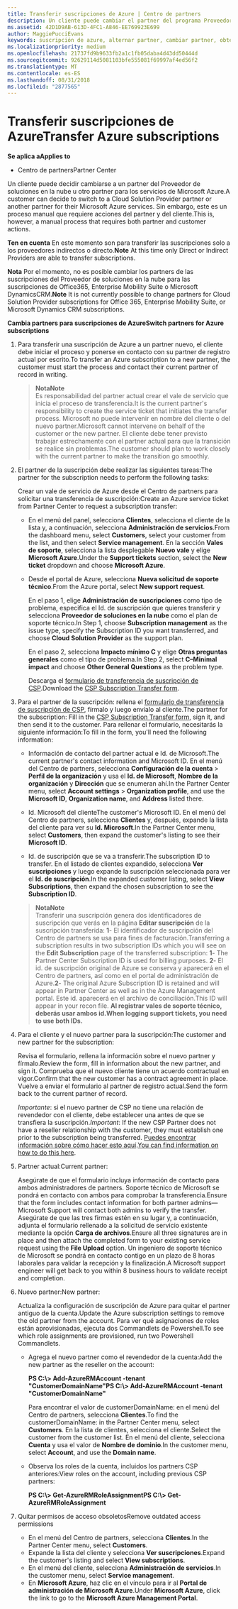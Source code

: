 ```yaml
---
title: Transferir suscripciones de Azure | Centro de partners
description: Un cliente puede cambiar el partner del programa Proveedor de soluciones en la nube que se usará para los servicios de Microsoft Azure. Sin embargo, este es un proceso manual que requiere acciones de partners y clientes.
ms.assetid: 42D1D9AB-613D-4FC1-A846-EE769923E699
author: MaggiePucciEvans
keywords: suscripción de azure, alternar partner, cambiar partner, obtener nuevo partner, otro partner
ms.localizationpriority: medium
ms.openlocfilehash: 21737fd9b9633fb2a1c1fb05daba4d43dd50444d
ms.sourcegitcommit: 92629114d5081103bfe555081f69997af4ed56f2
ms.translationtype: MT
ms.contentlocale: es-ES
ms.lasthandoff: 08/31/2018
ms.locfileid: "2877565"
---
```

# <a name="transfer-azure-subscriptions"></a><span data-ttu-id="4dd86-105">Transferir suscripciones de Azure</span><span class="sxs-lookup"><span data-stu-id="4dd86-105">Transfer Azure subscriptions</span></span> 

**<span data-ttu-id="4dd86-106">Se aplica a</span><span class="sxs-lookup"><span data-stu-id="4dd86-106">Applies to</span></span>**

-  <span data-ttu-id="4dd86-107">Centro de partners</span><span class="sxs-lookup"><span data-stu-id="4dd86-107">Partner Center</span></span>

<span data-ttu-id="4dd86-108">Un cliente puede decidir cambiarse a un partner del Proveedor de soluciones en la nube u otro partner para los servicios de Microsoft Azure.</span><span class="sxs-lookup"><span data-stu-id="4dd86-108">A customer can decide to switch to a Cloud Solution Provider partner or another partner for their Microsoft Azure services.</span></span> <span data-ttu-id="4dd86-109">Sin embargo, este es un proceso manual que requiere acciones del partner y del cliente.</span><span class="sxs-lookup"><span data-stu-id="4dd86-109">This is, however, a manual process that requires both partner and customer actions.</span></span>

<span data-ttu-id="4dd86-110">**Ten en cuenta**  En este momento son para transferir las suscripciones solo a los proveedores indirectos o directo.</span><span class="sxs-lookup"><span data-stu-id="4dd86-110">**Note**  At this time only Direct or Indirect Providers are able to transfer subscriptions.</span></span>

<span data-ttu-id="4dd86-111">**Nota**  Por el momento, no es posible cambiar los partners de las suscripciones del Proveedor de soluciones en la nube para las suscripciones de Office365, Enterprise Mobility Suite o Microsoft DynamicsCRM.</span><span class="sxs-lookup"><span data-stu-id="4dd86-111">**Note**  It is not currently possible to change partners for Cloud Solution Provider subscriptions for Office 365, Enterprise Mobility Suite, or Microsoft Dynamics CRM subscriptions.</span></span>



**<span data-ttu-id="4dd86-112">Cambia partners para suscripciones de Azure</span><span class="sxs-lookup"><span data-stu-id="4dd86-112">Switch partners for Azure subscriptions</span></span>**

1.  <span data-ttu-id="4dd86-113">Para transferir una suscripción de Azure a un partner nuevo, el cliente debe iniciar el proceso y ponerse en contacto con su partner de registro actual por escrito.</span><span class="sxs-lookup"><span data-stu-id="4dd86-113">To transfer an Azure subscription to a new partner, the customer must start the process and contact their current partner of record in writing.</span></span> 

    >**<span data-ttu-id="4dd86-114">Nota</span><span class="sxs-lookup"><span data-stu-id="4dd86-114">Note</span></span>**<br> <span data-ttu-id="4dd86-115">Es responsabilidad del partner actual crear el vale de servicio que inicia el proceso de transferencia.</span><span class="sxs-lookup"><span data-stu-id="4dd86-115">It is the current partner's responsibility to create the service ticket that initiates the transfer process.</span></span> <span data-ttu-id="4dd86-116">Microsoft no puede intervenir en nombre del cliente o del nuevo partner.</span><span class="sxs-lookup"><span data-stu-id="4dd86-116">Microsoft cannot intervene on behalf of the customer or the new partner.</span></span> <span data-ttu-id="4dd86-117">El cliente debe tener previsto trabajar estrechamente con el partner actual para que la transición se realice sin problemas.</span><span class="sxs-lookup"><span data-stu-id="4dd86-117">The customer should plan to work closely with the current partner to make the transition go smoothly.</span></span>

2.  <span data-ttu-id="4dd86-118">El partner de la suscripción debe realizar las siguientes tareas:</span><span class="sxs-lookup"><span data-stu-id="4dd86-118">The partner for the subscription needs to perform the following tasks:</span></span>

    <span data-ttu-id="4dd86-119">Crear un vale de servicio de Azure desde el Centro de partners para solicitar una transferencia de suscripción:</span><span class="sxs-lookup"><span data-stu-id="4dd86-119">Create an Azure service ticket from Partner Center to request a subscription transfer:</span></span>

    -   <span data-ttu-id="4dd86-120">En el menú del panel, selecciona **Clientes**, selecciona el cliente de la lista y, a continuación, selecciona **Administración de servicios**.</span><span class="sxs-lookup"><span data-stu-id="4dd86-120">From the dashboard menu, select **Customers**, select your customer from the list, and then select **Service management**.</span></span> <span data-ttu-id="4dd86-121">En la sección **Vales de soporte**, selecciona la lista desplegable **Nuevo vale** y elige **Microsoft Azure**.</span><span class="sxs-lookup"><span data-stu-id="4dd86-121">Under the **Support tickets** section, select the **New ticket** dropdown and choose **Microsoft Azure**.</span></span>

    -   <span data-ttu-id="4dd86-122">Desde el portal de Azure, selecciona **Nueva solicitud de soporte técnico**.</span><span class="sxs-lookup"><span data-stu-id="4dd86-122">From the Azure portal, select **New support request**.</span></span>

        <span data-ttu-id="4dd86-123">En el paso 1, elige **Administración de suscripciones** como tipo de problema, especifica el Id. de suscripción que quieres transferir y selecciona **Proveedor de soluciones en la nube** como el plan de soporte técnico.</span><span class="sxs-lookup"><span data-stu-id="4dd86-123">In Step 1, choose **Subscription management** as the issue type, specify the Subscription ID you want transferred, and choose **Cloud Solution Provider** as the support plan.</span></span>

        <span data-ttu-id="4dd86-124">En el paso 2, selecciona **Impacto mínimo C** y elige **Otras preguntas generales** como el tipo de problema.</span><span class="sxs-lookup"><span data-stu-id="4dd86-124">In Step 2, select **C–Minimal impact** and choose **Other General Questions** as the problem type.</span></span>

        <span data-ttu-id="4dd86-125">Descarga el [formulario de transferencia de suscripción de CSP](https://assets.windowsphone.com/5222c408-e546-4e01-b72a-2ec7d4c43d57/CSP_Subscription_Transfer_Form_Azure_InvariantCulture_Default.zip).</span><span class="sxs-lookup"><span data-stu-id="4dd86-125">Download the [CSP Subscription Transfer form](https://assets.windowsphone.com/5222c408-e546-4e01-b72a-2ec7d4c43d57/CSP_Subscription_Transfer_Form_Azure_InvariantCulture_Default.zip).</span></span>

3.  <span data-ttu-id="4dd86-126">Para el partner de la suscripción: rellena el [formulario de transferencia de suscripción de CSP](https://assets.windowsphone.com/5222c408-e546-4e01-b72a-2ec7d4c43d57/CSP_Subscription_Transfer_Form_Azure_InvariantCulture_Default.zip), fírmalo y luego envíalo al cliente.</span><span class="sxs-lookup"><span data-stu-id="4dd86-126">The partner for the subscription: Fill in the [CSP Subscription Transfer form](https://assets.windowsphone.com/5222c408-e546-4e01-b72a-2ec7d4c43d57/CSP_Subscription_Transfer_Form_Azure_InvariantCulture_Default.zip), sign it, and then send it to the customer.</span></span> <span data-ttu-id="4dd86-127">Para rellenar el formulario, necesitarás la siguiente información:</span><span class="sxs-lookup"><span data-stu-id="4dd86-127">To fill in the form, you'll need the following information:</span></span>

    -   <span data-ttu-id="4dd86-128">Información de contacto del partner actual e Id. de Microsoft.</span><span class="sxs-lookup"><span data-stu-id="4dd86-128">The current partner's contact information and Microsoft ID.</span></span> <span data-ttu-id="4dd86-129">En el menú del Centro de partners, selecciona **Configuración de la cuenta** &gt; **Perfil de la organización** y usa el **Id. de Microsoft**, **Nombre de la organización** y **Dirección** que se enumeran ahí.</span><span class="sxs-lookup"><span data-stu-id="4dd86-129">In the Partner Center menu, select **Account settings** &gt; **Organization profile**, and use the **Microsoft ID**, **Organization name**, and **Address** listed there.</span></span>

    -   <span data-ttu-id="4dd86-130">Id. Microsoft del cliente</span><span class="sxs-lookup"><span data-stu-id="4dd86-130">The customer's Microsoft ID.</span></span> <span data-ttu-id="4dd86-131">En el menú del Centro de partners, selecciona **Clientes** y, después, expande la lista del cliente para ver su **Id. Microsoft**.</span><span class="sxs-lookup"><span data-stu-id="4dd86-131">In the Partner Center menu, select **Customers**, then expand the customer's listing to see their **Microsoft ID**.</span></span>

    -   <span data-ttu-id="4dd86-132">Id. de suscripción que se va a transferir.</span><span class="sxs-lookup"><span data-stu-id="4dd86-132">The subscription ID to transfer.</span></span> <span data-ttu-id="4dd86-133">En el listado de clientes expandido, selecciona **Ver suscripciones** y luego expande la suscripción seleccionada para ver el **Id. de suscripción**.</span><span class="sxs-lookup"><span data-stu-id="4dd86-133">In the expanded customer listing, select **View Subscriptions**, then expand the chosen subscription to see the **Subscription ID**.</span></span>

    >**<span data-ttu-id="4dd86-134">Nota</span><span class="sxs-lookup"><span data-stu-id="4dd86-134">Note</span></span>**<br> <span data-ttu-id="4dd86-135">Transferir una suscripción genera dos identificadores de suscripción que verás en la página **Editar suscripción** de la suscripción transferida: **1**- El identificador de suscripción del Centro de partners se usa para fines de facturación.</span><span class="sxs-lookup"><span data-stu-id="4dd86-135">Transferring a subscription results in two subscription IDs which you will see on the **Edit Subscription** page of the transferred subscription: **1**- The Partner Center Subscription ID is used for billing purposes.</span></span> 
    <span data-ttu-id="4dd86-136">**2**- El id. de suscripción original de Azure se conserva y aparecerá en el Centro de partners, así como en el portal de administración de Azure.</span><span class="sxs-lookup"><span data-stu-id="4dd86-136">**2**-  The original Azure Subscription ID is retained and will appear in Partner Center as well as in the Azure Management portal.</span></span> <span data-ttu-id="4dd86-137">Este id. aparecerá en el archivo de conciliación.</span><span class="sxs-lookup"><span data-stu-id="4dd86-137">This ID will appear in your recon file.</span></span>  **<span data-ttu-id="4dd86-138">Al registrar vales de soporte técnico, deberás usar ambos id.</span><span class="sxs-lookup"><span data-stu-id="4dd86-138">When logging support tickets, you need to use both IDs.</span></span>**

4.  <span data-ttu-id="4dd86-139">Para el cliente y el nuevo partner para la suscripción:</span><span class="sxs-lookup"><span data-stu-id="4dd86-139">The customer and new partner for the subscription:</span></span>

    <span data-ttu-id="4dd86-140">Revisa el formulario, rellena la información sobre el nuevo partner y fírmalo.</span><span class="sxs-lookup"><span data-stu-id="4dd86-140">Review the form, fill in information about the new partner, and sign it.</span></span> <span data-ttu-id="4dd86-141">Comprueba que el nuevo cliente tiene un acuerdo contractual en vigor.</span><span class="sxs-lookup"><span data-stu-id="4dd86-141">Confirm that the new customer has a contract agreement in place.</span></span> <span data-ttu-id="4dd86-142">Vuelve a enviar el formulario al partner de registro actual.</span><span class="sxs-lookup"><span data-stu-id="4dd86-142">Send the form back to the current partner of record.</span></span>

    <span data-ttu-id="4dd86-143">*Importante*: si el nuevo partner de CSP no tiene una relación de revendedor con el cliente, debe establecer una antes de que se transfiera la suscripción.</span><span class="sxs-lookup"><span data-stu-id="4dd86-143">*Important*: If the new CSP Partner does not have a reseller relationship with the customer, they must establish one prior to the subscription being transferred.</span></span> <span data-ttu-id="4dd86-144">[Puedes encontrar información sobre cómo hacer esto aquí](request-a-relationship-with-a-customer.md).</span><span class="sxs-lookup"><span data-stu-id="4dd86-144">[You can find information on how to do this here](request-a-relationship-with-a-customer.md).</span></span>

5.  <span data-ttu-id="4dd86-145">Partner actual:</span><span class="sxs-lookup"><span data-stu-id="4dd86-145">Current partner:</span></span>

    <span data-ttu-id="4dd86-146">Asegúrate de que el formulario incluya información de contacto para ambos administradores de partners. Soporte técnico de Microsoft se pondrá en contacto con ambos para comprobar la transferencia.</span><span class="sxs-lookup"><span data-stu-id="4dd86-146">Ensure that the form includes contact information for both partner admins—Microsoft Support will contact both admins to verify the transfer.</span></span> <span data-ttu-id="4dd86-147">Asegúrate de que las tres firmas estén en su lugar y, a continuación, adjunta el formulario rellenado a la solicitud de servicio existente mediante la opción **Carga de archivos**.</span><span class="sxs-lookup"><span data-stu-id="4dd86-147">Ensure all three signatures are in place and then attach the completed form to your existing service request using the **File Upload** option.</span></span> <span data-ttu-id="4dd86-148">Un ingeniero de soporte técnico de Microsoft se pondrá en contacto contigo en un plazo de 8 horas laborales para validar la recepción y la finalización.</span><span class="sxs-lookup"><span data-stu-id="4dd86-148">A Microsoft support engineer will get back to you within 8 business hours to validate receipt and completion.</span></span>

6.  <span data-ttu-id="4dd86-149">Nuevo partner:</span><span class="sxs-lookup"><span data-stu-id="4dd86-149">New partner:</span></span>

    <span data-ttu-id="4dd86-150">Actualiza la configuración de suscripción de Azure para quitar el partner antiguo de la cuenta.</span><span class="sxs-lookup"><span data-stu-id="4dd86-150">Update the Azure subscription settings to remove the old partner from the account.</span></span> <span data-ttu-id="4dd86-151">Para ver qué asignaciones de roles están aprovisionadas, ejecuta dos Commandlets de Powershell.</span><span class="sxs-lookup"><span data-stu-id="4dd86-151">To see which role assignments are provisioned, run two Powershell Commandlets.</span></span>

    -   <span data-ttu-id="4dd86-152">Agrega el nuevo partner como el revendedor de la cuenta:</span><span class="sxs-lookup"><span data-stu-id="4dd86-152">Add the new partner as the reseller on the account:</span></span>

        **<span data-ttu-id="4dd86-153">PS C:\\&gt; Add-AzureRMAccount -tenant "CustomerDomainName"</span><span class="sxs-lookup"><span data-stu-id="4dd86-153">PS C:\\&gt; Add-AzureRMAccount -tenant "CustomerDomainName"</span></span>**

        <span data-ttu-id="4dd86-154">Para encontrar el valor de customerDomainName: en el menú del Centro de partners, selecciona **Clientes**.</span><span class="sxs-lookup"><span data-stu-id="4dd86-154">To find the customerDomainName: in the Partner Center menu, select **Customers**.</span></span> <span data-ttu-id="4dd86-155">En la lista de clientes, selecciona el cliente.</span><span class="sxs-lookup"><span data-stu-id="4dd86-155">Select the customer from the customer list.</span></span> <span data-ttu-id="4dd86-156">En el menú del cliente, selecciona **Cuenta** y usa el valor de **Nombre de dominio**.</span><span class="sxs-lookup"><span data-stu-id="4dd86-156">In the customer menu, select **Account**, and use the **Domain name**.</span></span>

    -   <span data-ttu-id="4dd86-157">Observa los roles de la cuenta, incluidos los partners CSP anteriores:</span><span class="sxs-lookup"><span data-stu-id="4dd86-157">View roles on the account, including previous CSP partners:</span></span>

        **<span data-ttu-id="4dd86-158">PS C:\\&gt; Get-AzureRMRoleAssignment</span><span class="sxs-lookup"><span data-stu-id="4dd86-158">PS C:\\&gt; Get-AzureRMRoleAssignment</span></span>**

7. <span data-ttu-id="4dd86-159">Quitar permisos de acceso obsoletos</span><span class="sxs-lookup"><span data-stu-id="4dd86-159">Remove outdated access permissions</span></span>

    -  <span data-ttu-id="4dd86-160">En el menú del Centro de partners, selecciona **Clientes**.</span><span class="sxs-lookup"><span data-stu-id="4dd86-160">In the Partner Center menu, select **Customers**.</span></span> 
    -  <span data-ttu-id="4dd86-161">Expande la lista del cliente y selecciona **Ver suscripciones**.</span><span class="sxs-lookup"><span data-stu-id="4dd86-161">Expand the customer's listing and select **View subscriptions**.</span></span> 
    -  <span data-ttu-id="4dd86-162">En el menú del cliente, selecciona **Administración de servicios**.</span><span class="sxs-lookup"><span data-stu-id="4dd86-162">In the customer menu, select **Service management**.</span></span> 
    -  <span data-ttu-id="4dd86-163">En **Microsoft Azure**, haz clic en el vínculo para ir al **Portal de administración de Microsoft Azure**.</span><span class="sxs-lookup"><span data-stu-id="4dd86-163">Under **Microsoft Azure**, click the link to go to the **Microsoft Azure Management Portal**.</span></span>

 

 



